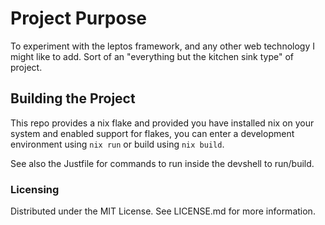 # Project Purpose

To experiment with the leptos framework, and any other web technology I might like to add. Sort of an "everything but the kitchen sink type" of project.

## Building the Project

This repo provides a nix flake and provided you have installed nix on your system and enabled support for flakes, you can enter a development environment using ```nix run``` or build using ```nix build```.

See also the Justfile for commands to run inside the devshell to run/build.

### Licensing

Distributed under the MIT License. See LICENSE.md for more information.
